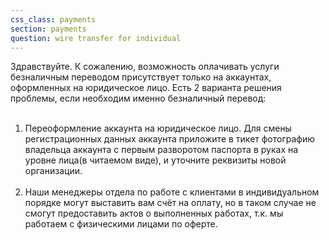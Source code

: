 ```yaml
---
css_class: payments
section: payments
question: wire transfer for individual
---
```

Здравствуйте. К сожалению, возможность оплачивать услуги безналичным переводом присутствует только на аккаунтах, оформленных на юридическое лицо. Есть 2 варианта решения проблемы, если необходим именно безналичный перевод:
<br><br>
1) Переоформление аккаунта на юридическое лицо. Для смены регистрационных данных аккаунта приложите в тикет фотографию владельца аккаунта с первым разворотом паспорта в руках на уровне лица(в читаемом виде), и уточните реквизиты новой организации. 
<br><br>
2) Наши менеджеры отдела по работе с клиентами в индивидуальном порядке могут выставить вам счёт на оплату, но в таком случае не смогут предоставить актов о выполненных работах, т.к. мы работаем с физическими лицами по оферте.